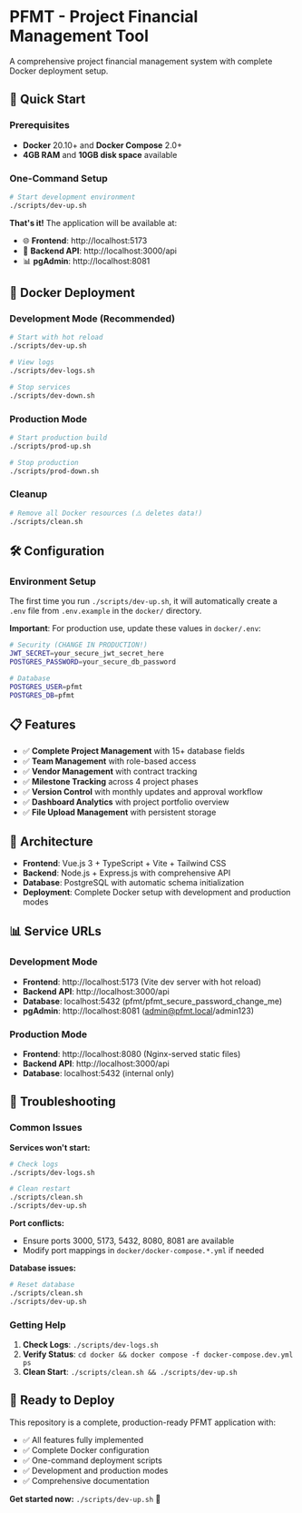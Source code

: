 # PFMT - Project Financial Management Tool

A comprehensive project financial management system with complete Docker deployment setup.

## 🚀 Quick Start

### Prerequisites

- **Docker** 20.10+ and **Docker Compose** 2.0+
- **4GB RAM** and **10GB disk space** available

### One-Command Setup

```bash
# Start development environment
./scripts/dev-up.sh
```

**That's it!** The application will be available at:
- 🌐 **Frontend**: http://localhost:5173
- 🔧 **Backend API**: http://localhost:3000/api
- 📊 **pgAdmin**: http://localhost:8081

## 🐳 Docker Deployment

### Development Mode (Recommended)

```bash
# Start with hot reload
./scripts/dev-up.sh

# View logs
./scripts/dev-logs.sh

# Stop services
./scripts/dev-down.sh
```

### Production Mode

```bash
# Start production build
./scripts/prod-up.sh

# Stop production
./scripts/prod-down.sh
```

### Cleanup

```bash
# Remove all Docker resources (⚠️ deletes data!)
./scripts/clean.sh
```

## 🛠️ Configuration

### Environment Setup

The first time you run `./scripts/dev-up.sh`, it will automatically create a `.env` file from `.env.example` in the `docker/` directory.

**Important**: For production use, update these values in `docker/.env`:

```bash
# Security (CHANGE IN PRODUCTION!)
JWT_SECRET=your_secure_jwt_secret_here
POSTGRES_PASSWORD=your_secure_db_password

# Database
POSTGRES_USER=pfmt
POSTGRES_DB=pfmt
```

## 📋 Features

- ✅ **Complete Project Management** with 15+ database fields
- ✅ **Team Management** with role-based access
- ✅ **Vendor Management** with contract tracking
- ✅ **Milestone Tracking** across 4 project phases
- ✅ **Version Control** with monthly updates and approval workflow
- ✅ **Dashboard Analytics** with project portfolio overview
- ✅ **File Upload Management** with persistent storage

## 🔧 Architecture

- **Frontend**: Vue.js 3 + TypeScript + Vite + Tailwind CSS
- **Backend**: Node.js + Express.js with comprehensive API
- **Database**: PostgreSQL with automatic schema initialization
- **Deployment**: Complete Docker setup with development and production modes

## 📊 Service URLs

### Development Mode
- **Frontend**: http://localhost:5173 (Vite dev server with hot reload)
- **Backend API**: http://localhost:3000/api
- **Database**: localhost:5432 (pfmt/pfmt_secure_password_change_me)
- **pgAdmin**: http://localhost:8081 (admin@pfmt.local/admin123)

### Production Mode
- **Frontend**: http://localhost:8080 (Nginx-served static files)
- **Backend API**: http://localhost:3000/api
- **Database**: localhost:5432 (internal only)

## 🐛 Troubleshooting

### Common Issues

**Services won't start:**
```bash
# Check logs
./scripts/dev-logs.sh

# Clean restart
./scripts/clean.sh
./scripts/dev-up.sh
```

**Port conflicts:**
- Ensure ports 3000, 5173, 5432, 8080, 8081 are available
- Modify port mappings in `docker/docker-compose.*.yml` if needed

**Database issues:**
```bash
# Reset database
./scripts/clean.sh
./scripts/dev-up.sh
```

### Getting Help

1. **Check Logs**: `./scripts/dev-logs.sh`
2. **Verify Status**: `cd docker && docker compose -f docker-compose.dev.yml ps`
3. **Clean Start**: `./scripts/clean.sh && ./scripts/dev-up.sh`

## 🚀 Ready to Deploy

This repository is a complete, production-ready PFMT application with:
- ✅ All features fully implemented
- ✅ Complete Docker configuration
- ✅ One-command deployment scripts
- ✅ Development and production modes
- ✅ Comprehensive documentation

**Get started now:** `./scripts/dev-up.sh` 🚀

